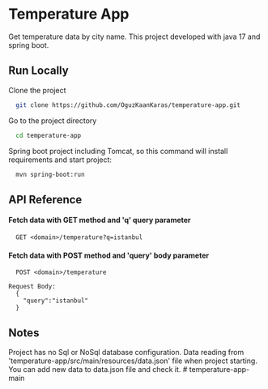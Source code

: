 
# Temperature App

Get temperature data by city name. This project developed with java 17 and spring boot.


## Run Locally

Clone the project

```bash
  git clone https://github.com/OguzKaanKaras/temperature-app.git
```

Go to the project directory

```bash
  cd temperature-app
```

Spring boot project including Tomcat, so this command will install requirements and start project:

```bash
  mvn spring-boot:run
```



## API Reference

#### Fetch data with GET method and 'q' query parameter

```http
  GET <domain>/temperature?q=istanbul
```


#### Fetch data with POST method and 'query' body parameter

```http
  POST <domain>/temperature

Request Body:
  {
    "query":"istanbul"
  }
```




## Notes

Project has no Sql or NoSql database configuration. 
Data reading from 'temperature-app/src/main/resources/data.json' file when project starting. You can add new data to data.json file and check it. # temperature-app-main
